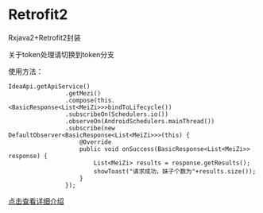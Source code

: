 # Retrofit2
Rxjava2+Retrofit2封装

关于token处理请切换到token分支


使用方法：

```
IdeaApi.getApiService()
                .getMezi()
                .compose(this.<BasicResponse<List<MeiZi>>>bindToLifecycle())
                .subscribeOn(Schedulers.io())
                .observeOn(AndroidSchedulers.mainThread())
                .subscribe(new DefaultObserver<BasicResponse<List<MeiZi>>>(this) {
                    @Override
                    public void onSuccess(BasicResponse<List<MeiZi>> response) {
                        List<MeiZi> results = response.getResults();
                        showToast("请求成功，妹子个数为"+results.size());
                    }
                });
```
[点击查看详细介绍](http://blog.csdn.net/qq_20521573/article/details/70991850)
